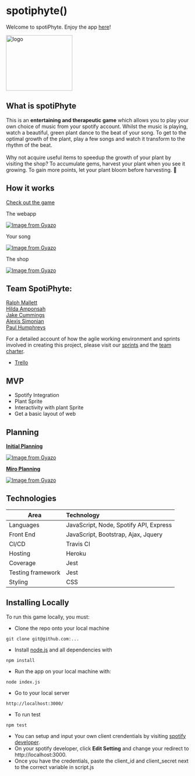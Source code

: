 # spotiphyte()
Welcome to spotiPhyte. Enjoy the app [here](https://spotiphyte.herokuapp.com/)!
<br>

<img align="center" margin-left="50px" alt="logo" width="182px" height="152" src="https://i.gyazo.com/218e9afacdd68d657640f4e9cdb4d401.png=50x50">
<br>

## What is spotiPhyte
This is an <strong>entertaining and therapeutic game</strong> which allows you to play your own choice of music from your spotify account. Whilst the music is playing, watch a beautiful, green plant dance to the beat of your song. To get to the optimal growth of the plant, play a few songs and watch it transform to the rhythm of the beat. 
<br>
<br>
Why not acquire useful items to speedup the growth of your plant by visiting the shop? To accumulate gems, harvest your plant when you see it growing. To gain more points, let your plant bloom before harvesting.	🌻


## How it works
[Check out the game](https://drive.google.com/file/d/1hT5LIN7-z8IEAKjaXbtwqmnDPzZvPeQX/view?usp=sharing)

The webapp

[![Image from Gyazo](https://i.gyazo.com/6d8d3c92f1a61f8c12371e603c658df4.png)](https://gyazo.com/6d8d3c92f1a61f8c12371e603c658df4)

Your song

[![Image from Gyazo](https://i.gyazo.com/e088d8c9414e1e240219e4db2bb0abf3.png)](https://gyazo.com/e088d8c9414e1e240219e4db2bb0abf3)

The shop

[![Image from Gyazo](https://i.gyazo.com/626357c4703e9dced32d2b1f07f226f8.png)](https://gyazo.com/626357c4703e9dced32d2b1f07f226f8)


## Team SpotiPhyte: <br>
[Ralph Mallett](https://github.com/ralphm10)<br>
[Hilda Amponsah](https://github.com/Pi-hils)<br>
[Jake Cummings](https://github.com/SilverLongjohns)<br>
[Alexis Simonian](https://github.com/Alexisimonian)<br>
[Paul Humphreys](https://github.com/phump81)<br>

For a detailed account of how the agile working environment and sprints involved in creating this project, please visit our [sprints](https://github.com/SilverLongjohns/spotiPhyte/wiki) and the [team charter](https://github.com/SilverLongjohns/spotiPhyte/blob/master/team_charter.md). <br>

- [Trello](https://trello.com/b/JJHYRzFI/finalproject2020)

## MVP
 - Spotify Integration
 - Plant Sprite
 - Interactivity with plant Sprite
 - Get a basic layout of web

## Planning 
<u><strong>Initial Planning</strong></u>
<br>

[![Image from Gyazo](https://i.gyazo.com/9d680cf991b8f7c6607243d03bf26947.png)](https://gyazo.com/9d680cf991b8f7c6607243d03bf26947)

<u><strong> Miro Planning</strong></u>
<br>

[![Image from Gyazo](https://i.gyazo.com/d5778c662213a6eeaeb60fb853371bbf.png)](https://gyazo.com/d5778c662213a6eeaeb60fb853371bbf)

## Technologies

| Area  |    Technology    |
|----------|:-------------|
| Languages |  JavaScript, Node, Spotify API, Express |
| Front End | JavaScript, Bootstrap, Ajax, Jquery   | 
| CI/CD |  Travis CI | 
| Hosting |    Heroku  | 
| Coverage | Jest |
| Testing framework |  Jest  | 
| Styling |  CSS  | 


## Installing Locally
To run this game locally, you must:<br>
- Clone the repo onto your local machine
```
git clone git@github.com:...
```
- Install [node.js](https://nodejs.org/en/download/) and all dependencies with

```
npm install
```
- Run the app on your local machine with:
```
node index.js
```
- Go to your local server
```
http://localhost:3000/
```
- To run test
```
npm test
```

- You can setup and input your own client crendentials by visiting [spotify developer](https://developer.spotify.com/dashboard/login). <br>
- On your spotify developer, click <strong>Edit Setting</strong> and change your redirect to http://localhost:3000.<br>
- Once you have the credentials, paste the client_id and client_secret next to the correct variable in script.js
